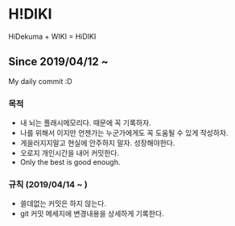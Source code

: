 # H!DIKI
HiDekuma + WIKI = HiDIKI

## Since 2019/04/12 ~
My daily commit :D

### 목적
- 내 뇌는 플래시메모리다. 때문에 꼭 기록하자.
- 나를 위해서 이지만 언젠가는 누군가에게도 꼭 도움될 수 있게 작성하자.
- 게을러지지말고 현실에 안주하지 말자. 성장해야한다.
- 오로지 개인시간을 내어 커밋한다.
- Only the best is good enough.


### 규칙 (2019/04/14 ~ )
- 쓸데없는 커밋은 하지 않는다.
- git 커밋 메세지에 변경내용을 상세하게 기록한다.
